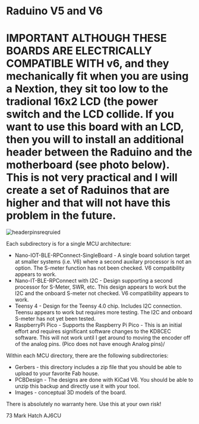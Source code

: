 # Raduino V5 and V6
# IMPORTANT ALTHOUGH THESE BOARDS ARE ELECTRICALLY COMPATIBLE WITH v6, and they mechanically fit when you are using a Nextion, they sit too low to the tradional 16x2 LCD (the power switch and the LCD collide. If you want to use this board with an LCD, then you will to install an additional header between the Raduino and the motherboard (see photo below). This is not very practical and I will create a set of Raduinos that are higher and that will not have this problem in the future.

![headerpinsreqruied](https://user-images.githubusercontent.com/70183884/205141453-11581cf2-e115-446f-8bd5-954d1fc6ecee.jpg)

 
Each subdirectory is for a single MCU architecture:

- Nano-IOT-BLE-RPConnect-SingleBoard - A single board solution target at smaller systems (i.e. V6) where a second auxilary processor is not an option. The S-meter function has not been checked. V6 compatibility appears to work.
- Nano-IT-BLE-RPConnect with I2C - Design supporting a second processor for S-Meter, SWR, etc. This design appears to work but the I2C and the onboard S-meter not checked. V6 compatibility appears to work.
- Teensy 4 - Design for the Teensy 4.0 chip. Includes I2C connection. Teensu appears to work but requires more testing. The I2C and onboard S-meter has not yet been tested.
- RaspberryPi Pico - Supports the Raspberry Pi Pico - This is an initial effort and requires significant software changes to the KD8CEC software. This will not work until I get around to moving the encoder off of the analog pins. (Pico does not have enough Analog pins)/


Within each MCU directory, there are the following subdirectories:


- Gerbers - this directory includes a zip file that you should be able to upload to
            your favorite Fab house.
- PCBDesign - The designs are done with KiCad V6. You should be able to unzip this backup and directly use it with your tool.
- Images - conceptual 3D models of the board.

There is absolutely no warranty here. Use this at your own risk!


73
Mark Hatch
AJ6CU

